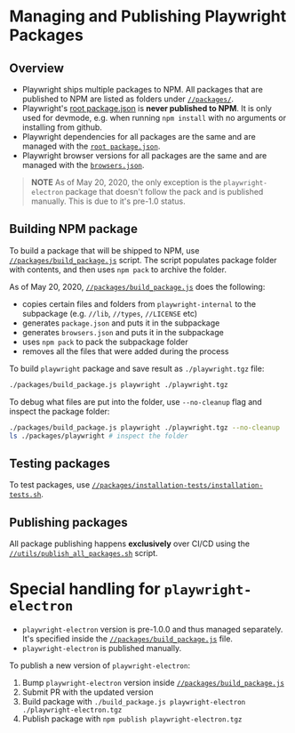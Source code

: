 # Managing and Publishing Playwright Packages

## Overview

- Playwright ships multiple packages to NPM. All packages that are published to NPM are listed as folders under [`//packages/`](../packages).
- Playwright's [root package.json](../package.json) is **never published to NPM**. It is only used for devmode, e.g. when running `npm install` with no arguments or installing from github.
- Playwright dependencies for all packages are the same and are managed with the [`root package.json`](../package.json).
- Playwright browser versions for all packages are the same and are managed with the [`browsers.json`](../browsers.json).

> **NOTE** As of May 20, 2020, the only exception is the `playwright-electron` package that
> doesn't follow the pack and is published manually. This is due to it's pre-1.0 status.


## Building NPM package

To build a package that will be shipped to NPM, use [`//packages/build_package.js`](./build_package.js) script.
The script populates package folder with contents, and then uses `npm pack` to archive the folder.

As of May 20, 2020, [`//packages/build_package.js`](./build_package.js) does the following:
- copies certain files and folders from `playwright-internal` to the subpackage (e.g. `//lib`, `//types`, `//LICENSE` etc)
- generates `package.json` and puts it in the subpackage
- generates `browsers.json` and puts it in the subpackage
- uses `npm pack` to pack the subpackage folder
- removes all the files that were added during the process

To build `playwright` package and save result as `./playwright.tgz` file:

```sh
./packages/build_package.js playwright ./playwright.tgz
```

To debug what files are put into the folder, use `--no-cleanup` flag and inspect the package folder:

```sh
./packages/build_package.js playwright ./playwright.tgz --no-cleanup
ls ./packages/playwright # inspect the folder
```


## Testing packages

To test packages, use [`//packages/installation-tests/installation-tests.sh`](./installation-tests/installation-tests.sh).


## Publishing packages

 All package publishing happens **exclusively** over CI/CD using the [`//utils/publish_all_packages.sh`](../utils/publish_all_packages.sh) script.


# Special handling for `playwright-electron`

- `playwright-electron` version is pre-1.0.0 and thus managed separately. It's specified inside the [`//packages/build_package.js`]('./build_package.js') file.
- `playwright-electron` is published manually.

To publish a new version of `playwright-electron`:

1. Bump `playwright-electron` version inside [`//packages/build_package.js`]('./build_package.js')
2. Submit PR with the updated version
3. Build package with `./build_package.js playwright-electron ./playwright-electron.tgz`
4. Publish package with `npm publish playwright-electron.tgz`

